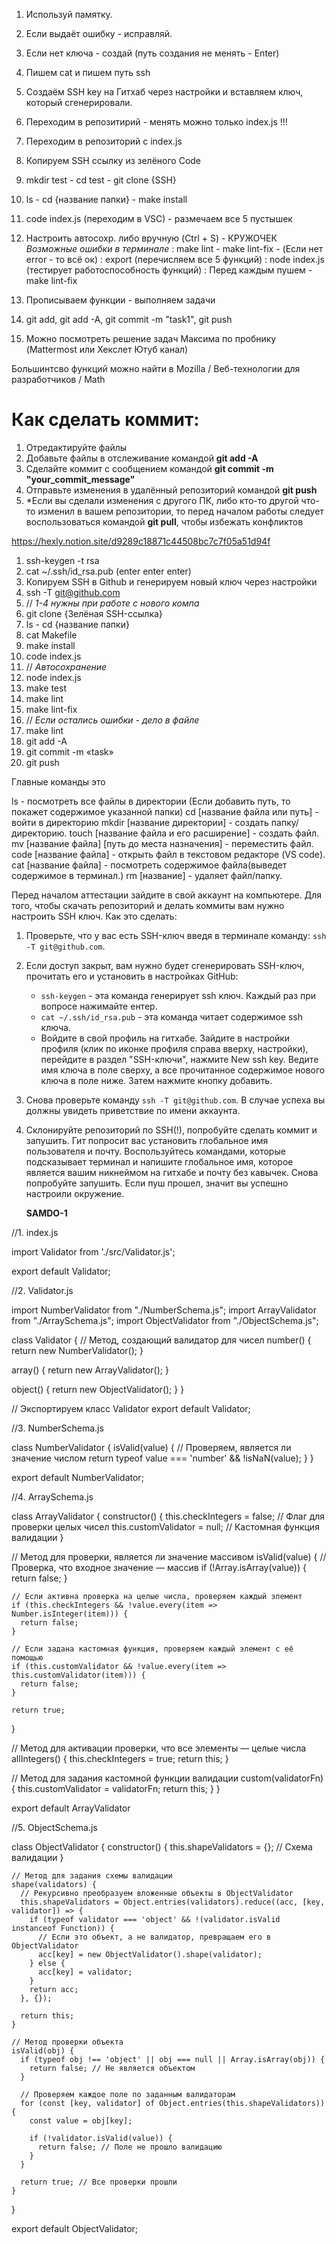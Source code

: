 1. Используй памятку.
2. Если выдаёт ошибку - исправляй.
3. Если нет ключа - создай (путь создания не менять - Enter)
4. Пишем cat и пишем путь ssh
5. Создаём SSH key на Гитхаб через настройки и вставляем ключ, который сгенерировали.
6. Переходим в репозитирий - менять можно только index.js !!!
7. Переходим в репозиторий с index.js
8. Копируем SSH ссылку из зелёного Code
9. mkdir test - cd test - git clone {SSH}
10. ls - cd {название папки} - make install
11. code index.js (переходим в VSC) - размечаем все 5 пустышек
12. Настроить автосохр. либо вручную (Ctrl + S) - КРУЖОЧЕК
*Возможные ошибки в терминале* 
: make lint - make lint-fix - (Если нет error - то всё ок)
: export (перечисляем все 5 функций)
: node index.js (тестирует работоспособность функций)
: Перед каждым пушем - make lint-fix

13. Прописываем функции - выполняем задачи
14. git add,  git add -A,  git commit -m "task1",  git push
15. Можно посмотреть решение задач Максима по пробнику (Mattermost или Хекслет Ютуб канал)


Большинтсво функций можно найти в Mozilla / Веб-технологии для разработчиков / Math


# Как сделать коммит:

1. Отредактируйте файлы
2. Добавьте файлы в отслеживание командой **git add -A**
3. Сделайте коммит с сообщением командой **git commit -m "your_commit_message"**
4. Отправьте изменения в удалённый репозиторий командой **git push**
5. \*Если вы сделали изменения с другого ПК, либо кто-то другой что-то изменил в вашем репозитории, то перед началом работы следует воспользоваться командой **git pull**, чтобы избежать конфликтов

https://hexly.notion.site/d9289c18871c44508bc7c7f05a51d94f

1. ssh-keygen -t rsa
2. cat ~/.ssh/id_rsa.pub (enter enter enter)
3. Копируем SSH в Github и генерируем новый ключ через настройки
4. ssh -T git@github.com
5. // *1-4 нужны при работе с нового компа*
6. git clone {Зелёная SSH-ссылка}
7. ls - cd {название папки} 
8. cat Makefile
9. make install
10. code index.js
11. // *Автосохранение*
12. node index.js
13. make test
14. make lint
15. make lint-fix
16. // *Если остались ошибки - дело в файле*
17. make lint
18. git add -A
19. git commit -m «task»
20. git push

Главные команды это 

ls - посмотреть все файлы в директории   (Если добавить путь, то покажет содержимое указанной папки)
cd [название файла или путь] - войти в директорию
mkdir [название директории] - создать папку/директорию.
touch [название файла и его расширение] - создать файл.
mv [название файла] [путь до места назначения] - переместить файл.
code [название файла] - открыть файл в текстовом редакторе (VS code).
cat [название файла] - посмотреть содержимое файла(выведет содержимое в терминал.)
rm [название] - удаляет файл/папку.


Перед началом аттестации зайдите в свой аккаунт на компьютере. Для того, чтобы скачать репозиторий и делать коммиты вам нужно настроить SSH ключ. Как это сделать:

1. Проверьте, что у вас есть SSH-ключ введя в терминале команду: `ssh -T git@github.com`.
2. Если доступ закрыт, вам нужно будет сгенерировать SSH-ключ, прочитать его и установить в настройках GitHub:
    - `ssh-keygen` - эта команда генерирует ssh ключ. Каждый раз при вопросе нажимайте ентер.
    - `cat ~/.ssh/id_rsa.pub` - эта команда читает содержимое ssh ключа.
    - Войдите в свой профиль на гитхабе. Зайдите в настройки профиля (клик по иконке профиля справа вверху, настройки), перейдите в раздел "SSH-ключи", нажмите New ssh key. Ведите имя ключа в поле сверху, а все прочитанное содержимое нового ключа в поле ниже. Затем нажмите кнопку добавить.
3. Снова проверьте команду `ssh -T git@github.com`. В случае успеха вы должны увидеть приветствие по имени аккаунта.
4. Склонируйте репозиторий по SSH(!), попробуйте сделать коммит и запушить. Гит попросит вас установить глобальное имя пользователя и почту. Воспользуйтесь командами, которые подсказывает терминал и напишите глобальное имя, которое является вашим никнеймом на гитхабе и почту без кавычек. Снова попробуйте запушить. Если пуш прошел, значит вы успешно настроили окружение.


   __SAMDO-1__


//1. index.js

import Validator from './src/Validator.js';

export default Validator;

//2. Validator.js

import NumberValidator from "./NumberSchema.js";
import ArrayValidator from "./ArraySchema.js";
import ObjectValidator from "./ObjectSchema.js";

class Validator {
  // Метод, создающий валидатор для чисел
  number() {
    return new NumberValidator();
  }

  array() {
    return new ArrayValidator();
  }

  object() {
    return new ObjectValidator();
  }
}

// Экспортируем класс Validator
export default Validator;

//3. NumberSchema.js

class NumberValidator {
    isValid(value) {
      // Проверяем, является ли значение числом
      return typeof value === 'number' && !isNaN(value);
    }
  }

export default NumberValidator;

//4. ArraySchema.js

class ArrayValidator {
  constructor() {
    this.checkIntegers = false; // Флаг для проверки целых чисел
    this.customValidator = null; // Кастомная функция валидации
  }

  // Метод для проверки, является ли значение массивом
  isValid(value) {
    // Проверка, что входное значение — массив
    if (!Array.isArray(value)) {
      return false;
    }

    // Если активна проверка на целые числа, проверяем каждый элемент
    if (this.checkIntegers && !value.every(item => Number.isInteger(item))) {
      return false;
    }

    // Если задана кастомная функция, проверяем каждый элемент с её помощью
    if (this.customValidator && !value.every(item => this.customValidator(item))) {
      return false;
    }

    return true;
  }

  // Метод для активации проверки, что все элементы — целые числа
  allIntegers() {
    this.checkIntegers = true;
    return this;
  }

  // Метод для задания кастомной функции валидации
  custom(validatorFn) {
    this.customValidator = validatorFn;
    return this;
  }
}

export default ArrayValidator

//5. ObjectSchema.js

class ObjectValidator {
    constructor() {
      this.shapeValidators = {}; // Схема валидации
    }
  
    // Метод для задания схемы валидации
    shape(validators) {
      // Рекурсивно преобразуем вложенные объекты в ObjectValidator
      this.shapeValidators = Object.entries(validators).reduce((acc, [key, validator]) => {
        if (typeof validator === 'object' && !(validator.isValid instanceof Function)) {
          // Если это объект, а не валидатор, превращаем его в ObjectValidator
          acc[key] = new ObjectValidator().shape(validator);
        } else {
          acc[key] = validator;
        }
        return acc;
      }, {});
  
      return this;
    }
  
    // Метод проверки объекта
    isValid(obj) {
      if (typeof obj !== 'object' || obj === null || Array.isArray(obj)) {
        return false; // Не является объектом
      }
  
      // Проверяем каждое поле по заданным валидаторам
      for (const [key, validator] of Object.entries(this.shapeValidators)) {
        const value = obj[key];
  
        if (!validator.isValid(value)) {
          return false; // Поле не прошло валидацию
        }
      }
  
      return true; // Все проверки прошли
    }
  }
  
  export default ObjectValidator;

